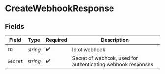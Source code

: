 # CreateWebhookResponse


## Fields

| Field                                                        | Type                                                         | Required                                                     | Description                                                  |
| ------------------------------------------------------------ | ------------------------------------------------------------ | ------------------------------------------------------------ | ------------------------------------------------------------ |
| `ID`                                                         | *string*                                                     | :heavy_check_mark:                                           | Id of webhook                                                |
| `Secret`                                                     | *string*                                                     | :heavy_check_mark:                                           | Secret of webhook, used for authenticating webhook responses |